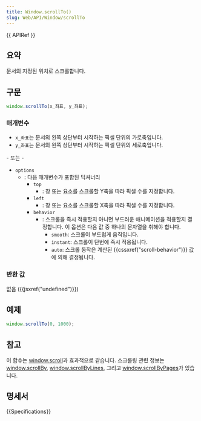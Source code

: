 ```yaml
---
title: Window.scrollTo()
slug: Web/API/Window/scrollTo
---
```


{{ APIRef }}

## 요약

문서의 지정된 위치로 스크롤합니다.

## 구문

```js
window.scrollTo(x_좌표, y_좌표);
```

### 매개변수

- `x_좌표`는 문서의 왼쪽 상단부터 시작하는 픽셀 단위의 가로축입니다.
- `y_좌표`는 문서의 왼쪽 상단부터 시작하는 픽셀 단위의 세로축입니다.

\- 또는 -

- `options`
  - : 다음 매개변수가 포함된 딕셔너리
    - `top`
      - : 창 또는 요소를 스크롤할 Y축을 따라 픽셀 수를 지정합니다.
    - `left`
      - : 창 또는 요소를 스크롤할 X축을 따라 픽셀 수를 지정합니다.
    - `behavior`
      - : 스크롤을 즉시 적용할지 아니면 부드러운 애니메이션을 적용할지 결정합니다. 이 옵션은 다음 값 중 하나의 문자열을 취해야 합니다.
        - `smooth`: 스크롤이 부드럽게 움직입니다.
        - `instant`: 스크롤이 단번에 즉시 적용됩니다.
        - `auto`: 스크롤 동작은 계산된 {{cssxref("scroll-behavior")}} 값에 의해 결정됩니다.

### 반환 값

없음 ({{jsxref("undefined")}})

## 예제

```js
window.scrollTo(0, 1000);
```

## 참고

이 함수는 [window.scroll](/ko/docs/DOM/Window.scroll)과 효과적으로 같습니다. 스크롤링 관련 정보는 [window.scrollBy](/ko/docs/DOM/Window.scrollBy), [window.scrollByLines](/ko/docs/DOM/Window.scrollByLines), 그리고 [window.scrollByPages](/ko/docs/DOM/Window.scrollByPages)가 있습니다.

## 명세서

{{Specifications}}
